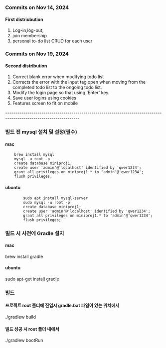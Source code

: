 ### Commits on Nov 14, 2024 
#### First distriubution
1. Log-in,log-out,
2. join membership
3. personal to-do list CRUD for each user


### Commits on Nov 19, 2024
#### Second distribution
1. Correct blank error when modifying todo list
2. Corrects the error with the input tag open when moving from the completed todo list to the ongoing todo list.
3. Modify the login page so that using 'Enter' key.
4. Save user logins using cookies
5. Features screen to fit on mobile


-------------------------------------------------------------------------------------------------------------------<br>
 
### 빌드 전 mysql 설치 및 설정(필수) 
#### mac     
        brew install mysql  
        mysql -u root -p
        create database miniproj1; 
        create user 'admin'@'localhost' identified by 'qwer1234';  
        grant all privileges on miniproj1.* to 'admin'@'qwer1234'; 
        flush privileges;  



#### ubuntu 
            sudo apt install mysql-server   
            sudo mysql -u root -p 
            create database miniproj1;  
            create user 'admin'@'localhost' identified by 'qwer1234'; 
            grant all privileges on miniproj1.* to 'admin'@'qwer1234';
            flush privileges;  

### 빌드 시 사전에 Gradle 설치
#### mac
brew install gradle
#### ubuntu 
sudo apt-get install gradle




### 빌드 
#### 프로젝트 root 폴더에 진입시 gradle.bat 파일이 있는 위치에서
 ./gradlew build

#### 빌드 성공 시 root 폴더 내에서
 ./gradlew bootRun

